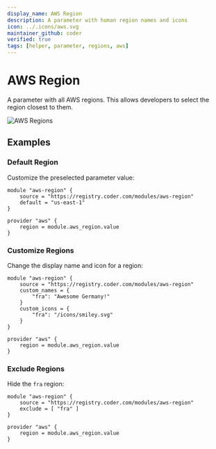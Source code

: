 ```yaml
---
display_name: AWS Region
description: A parameter with human region names and icons
icon: ../.icons/aws.svg
maintainer_github: coder
verified: true
tags: [helper, parameter, regions, aws]
---
```


# AWS Region

A parameter with all AWS regions. This allows developers to select
the region closest to them.

![AWS Regions](../.images/aws-region.png)

## Examples

### Default Region

Customize the preselected parameter value:

```hcl
module "aws-region" {
    source = "https://registry.coder.com/modules/aws-region"
    default = "us-east-1"
}

provider "aws" {
    region = module.aws_region.value
}
```

### Customize Regions

Change the display name and icon for a region:

```hcl
module "aws-region" {
    source = "https://registry.coder.com/modules/aws-region"
    custom_names = {
        "fra": "Awesome Germany!"
    }
    custom_icons = {
        "fra": "/icons/smiley.svg"
    }
}

provider "aws" {
    region = module.aws_region.value
}
```

### Exclude Regions

Hide the `fra` region:

```hcl
module "aws-region" {
    source = "https://registry.coder.com/modules/aws-region"
    exclude = [ "fra" ]
}

provider "aws" {
    region = module.aws_region.value
}
```
